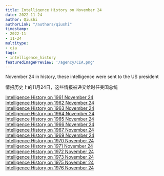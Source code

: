 ```yaml
---
title: Intelligence History on November 24
date: 2022-11-24
author: Qiushi 
authorLink: "/authors/qiushi"
timestamp: 
- 2022-11
- 11-24
multitype: 
- cia
tags: 
- intelligence_history
featuredImagePreview: '/agency/CIA.png'
---
```



November 24 in history, these intelligence were sent to the US president

情报历史上的11月24日，这些情报被递交给时任美国总统

<!--more-->







[Intelligence History on 1961 November 24](/dailybrief/1961-11-24)   
[Intelligence History on 1962 November 24](/dailybrief/1962-11-24)   
[Intelligence History on 1963 November 24](/dailybrief/1963-11-24)   
[Intelligence History on 1964 November 24](/dailybrief/1964-11-24)   
[Intelligence History on 1965 November 24](/dailybrief/1965-11-24)   
[Intelligence History on 1966 November 24](/dailybrief/1966-11-24)   
[Intelligence History on 1967 November 24](/dailybrief/1967-11-24)   
[Intelligence History on 1969 November 24](/dailybrief/1969-11-24)   
[Intelligence History on 1970 November 24](/dailybrief/1970-11-24)   
[Intelligence History on 1971 November 24](/dailybrief/1971-11-24)   
[Intelligence History on 1972 November 24](/dailybrief/1972-11-24)   
[Intelligence History on 1973 November 24](/dailybrief/1973-11-24)   
[Intelligence History on 1975 November 24](/dailybrief/1975-11-24)   
[Intelligence History on 1976 November 24](/dailybrief/1976-11-24)   
